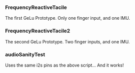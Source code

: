 <h3>FrequencyReactiveTacile</h3>
<p>The first GeLu Prototype. Only one finger input, and one IMU.</p>

<h3>FrequencyReactiveTacile2</h3>
<p>The second GeLu Prototype. Two finger inputs, and one IMU.</p>

<h3>audioSanityTest</h3>
<p>Uses the same i2s pins as the above script... And it works!</p>

